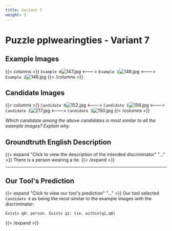 ```yaml
---
title: Variant 7
weight: 3
---
```


# Puzzle pplwearingties - Variant 7

## Example Images
{{< columns >}}
`Example 0`![147.jpg](/natscene_data/images/147.jpg)
<--->
`Example 1`![148.jpg](/natscene_data/images/148.jpg)
<--->
`Example 2`![146.jpg](/natscene_data/images/146.jpg)
{{< /columns >}}

## Candidate Images
{{< columns >}}
`Candidate 0`![152.jpg](/natscene_data/images/152.jpg)
<--->
`Candidate 1`![156.jpg](/natscene_data/images/156.jpg)
<--->
`Candidate 2`![217.jpg](/natscene_data/images/217.jpg)
<--->
`Candidate 3`![150.jpg](/natscene_data/images/150.jpg)
{{< /columns >}}

*Which candidate among the above candidates is most similar to all the example images? Explain why.*

## Groundtruth English Description

{{< expand "Click to view the description of the intended discriminator" "..." >}}
There is a person wearing a tie.
{{< /expand >}}

---



## Our Tool's Prediction

{{< expand "Click to view our tool's prediction" "..." >}}
Our tool selected `Candidate 0` as being the most similar to the example images with the discriminator:
```plaintext
Exists q0: person. Exists q1: tie. within(q1,q0)
```
{{< /expand >}}
